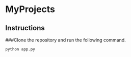 # MyProjects
## Instructions
###Clone the repository and run the following command. 
```
python app.py
```
